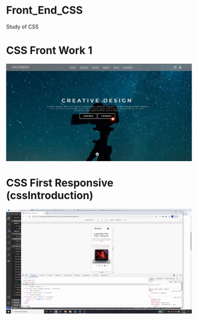 # Front_End_CSS
Study of CSS

# CSS Front Work 1
![](CSS_Front_Work1/Result_In_Image/html_css_style_CSSPractice.jpg)

# CSS First Responsive (cssIntroduction)
![](cssIntroduction/css_responsive_1.gif)
